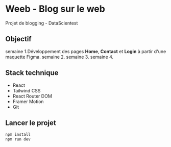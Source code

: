 # Weeb - Blog sur le web

Projet de blogging - DataScientest

## Objectif

semaine 1.Développement des pages **Home**, **Contact** et **Login** à partir d'une maquette Figma.
semaine 2.
semaine 3.
semaine 4.


## Stack technique

- React
- Tailwind CSS
- React Router DOM
- Framer Motion
- Git

## Lancer le projet

```bash
npm install
npm run dev


